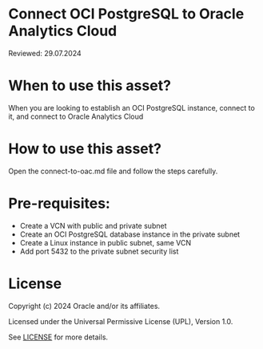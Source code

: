 # Connect OCI PostgreSQL to Oracle Analytics Cloud

Reviewed: 29.07.2024

# When to use this asset?

When you are looking to establish an OCI PostgreSQL instance, connect to it, and connect to Oracle Analytics Cloud

# How to use this asset?

Open the connect-to-oac.md file and follow the steps carefully.

# Pre-requisites:

- Create a VCN with public and private subnet
- Create an OCI PostgreSQL database instance in the private subnet
- Create a Linux instance in public subnet, same VCN
- Add port 5432 to the private subnet security list

# License

Copyright (c) 2024 Oracle and/or its affiliates.

Licensed under the Universal Permissive License (UPL), Version 1.0.

See [LICENSE](https://github.com/oracle-devrel/technology-engineering/blob/main/LICENSE) for more details.
